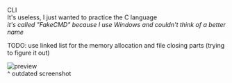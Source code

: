 CLI\
It's useless, I just wanted to practice the C language\
*it's called "FakeCMD" because I use Windows and couldn't think of a better name*

TODO: use linked list for the memory allocation and file closing parts (trying to figure it out)

![preview](https://raw.githubusercontent.com/114bft68/fakeCMD-uncompleted/refs/heads/main/fakeCMD.png)
\
^ outdated screenshot
